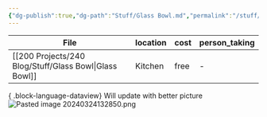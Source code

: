 ```yaml
---
{"dg-publish":true,"dg-path":"Stuff/Glass Bowl.md","permalink":"/stuff/glass-bowl/"}
---
```



| File                                                      | location | cost | person_taking |
| --------------------------------------------------------- | -------- | ---- | ------------- |
| [[200 Projects/240 Blog/Stuff/Glass Bowl\|Glass Bowl]] | Kitchen  | free | \-            |

{ .block-language-dataview}
Will update with better picture
![Pasted image 20240324132850.png](/img/user/Attachments/Pasted%20image%2020240324132850.png)